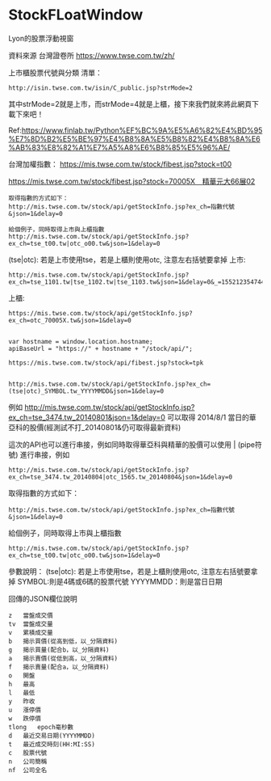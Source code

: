 # StockFLoatWindow
Lyon的股票浮動視窗


資料來源 台灣證卷所 https://www.twse.com.tw/zh/

上市櫃股票代號與分類 清單： 
  
    http://isin.twse.com.tw/isin/C_public.jsp?strMode=2

其中strMode=2就是上市，而strMode=4就是上櫃，接下來我們就來將此網頁下載下來吧！

Ref:https://www.finlab.tw/Python%EF%BC%9A%E5%A6%82%E4%BD%95%E7%8D%B2%E5%BE%97%E4%B8%8A%E5%B8%82%E4%B8%8A%E6%AB%83%E8%82%A1%E7%A5%A8%E6%B8%85%E5%96%AE/


台灣加權指數：
https://mis.twse.com.tw/stock/fibest.jsp?stock=t00


https://mis.twse.com.tw/stock/fibest.jsp?stock=70005X　精華元大66展02

    取得指數的方式如下：
    http://mis.twse.com.tw/stock/api/getStockInfo.jsp?ex_ch=指數代號&json=1&delay=0

    給個例子，同時取得上市與上櫃指數
    http://mis.twse.com.tw/stock/api/getStockInfo.jsp?ex_ch=tse_t00.tw|otc_o00.tw&json=1&delay=0


(tse|otc): 若是上市使用tse，若是上櫃則使用otc, 注意左右括號要拿掉
  上市:
  
    http://mis.twse.com.tw/stock/api/getStockInfo.jsp?ex_ch=tse_1101.tw|tse_1102.tw|tse_1103.tw&json=1&delay=0&_=1552123547443

  上櫃:
  
    https://mis.twse.com.tw/stock/api/getStockInfo.jsp?ex_ch=otc_70005X.tw&json=1&delay=0


    var hostname = window.location.hostname;
    apiBaseUrl = "https://" + hostname + "/stock/api/";
    
    https://mis.twse.com.tw/stock/api/fibest.jsp?stock=tpk
    
  
    http://mis.twse.com.tw/stock/api/getStockInfo.jsp?ex_ch=(tse|otc)_SYMBOL.tw_YYYYMMDD&json=1&delay=0

例如 http://mis.twse.com.tw/stock/api/getStockInfo.jsp?ex_ch=tse_3474.tw_20140801&json=1&delay=0 可以取得 2014/8/1 當日的華亞科的股價(經測試不打_20140801&仍可取得最新資料)

這次的API也可以進行串接，例如同時取得華亞科與精華的股價可以使用 | (pipe符號) 進行串接，例如
    
    http://mis.twse.com.tw/stock/api/getStockInfo.jsp?ex_ch=tse_3474.tw_20140804|otc_1565.tw_20140804&json=1&delay=0

取得指數的方式如下：
    
    http://mis.twse.com.tw/stock/api/getStockInfo.jsp?ex_ch=指數代號&json=1&delay=0

給個例子，同時取得上市與上櫃指數

    http://mis.twse.com.tw/stock/api/getStockInfo.jsp?ex_ch=tse_t00.tw|otc_o00.tw&json=1&delay=0

參數說明：
(tse|otc): 若是上市使用tse，若是上櫃則使用otc, 注意左右括號要拿掉
SYMBOL:則是4碼或6碼的股票代號
YYYYMMDD：則是當日日期

回傳的JSON欄位說明

    z	當盤成交價
    tv	當盤成交量
    v	累積成交量
    b	揭示買價(從高到低，以_分隔資料)
    g	揭示買量(配合b，以_分隔資料)
    a	揭示賣價(從低到高，以_分隔資料)
    f	揭示賣量(配合a，以_分隔資料)
    o	開盤
    h	最高
    l	最低
    y	昨收
    u	漲停價
    w	跌停價
    tlong	epoch毫秒數
    d	最近交易日期(YYYYMMDD)
    t	最近成交時刻(HH:MI:SS)
    c	股票代號
    n	公司簡稱
    nf	公司全名
